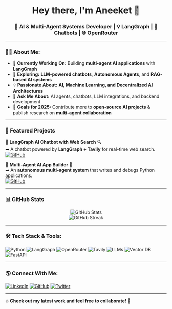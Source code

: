 <h1 align="center">Hey there, I'm Aneeket 👋</h1>
<h3 align="center">🚀 AI & Multi-Agent Systems Developer | 💡 LangGraph | 🤖 Chatbots | 🌐 OpenRouter</h3>

---

### 🧑‍💻 About Me:
- 🔭 **Currently Working On:** Building **multi-agent AI applications** with **LangGraph**  
- 🌱 **Exploring:** **LLM-powered chatbots**, **Autonomous Agents**, and **RAG-based AI systems**  
- 💡 **Passionate About:** **AI, Machine Learning, and Decentralized AI Architectures**  
- 💬 **Ask Me About:** AI agents, chatbots, LLM integrations, and backend development  
- 🎯 **Goals for 2025:** Contribute more to **open-source AI projects** & publish research on **multi-agent collaboration**  

---

### 🚀 Featured Projects
🔹 **LangGraph AI Chatbot with Web Search** 🔍  
➡ A chatbot powered by **LangGraph + Tavily** for real-time web search.  
[![GitHub](https://img.shields.io/badge/GitHub-Repo-blue?style=for-the-badge&logo=github)]([https://github.com/yourusername/langgraph-chatbot](https://github.com/AneeketDeo/Langraph-Projects))

🔹 **Multi-Agent AI App Builder** 🤖  
➡ An **autonomous multi-agent system** that writes and debugs Python applications.  
[![GitHub](https://img.shields.io/badge/GitHub-Repo-blue?style=for-the-badge&logo=github)]([https://github.com/yourusername/multi-agent-python-app](https://github.com/AneeketDeo/CrewAI-BuildApplicationsAgentCrew))

---

### 📊 GitHub Stats
<p align="center">
  <img src="https://github-readme-stats.vercel.app/api?username=yourusername&show_icons=true&theme=radical" alt="GitHub Stats" />
  <br/>
  <img src="https://github-readme-streak-stats.herokuapp.com/?user=yourusername&theme=radical" alt="GitHub Streak" />
</p>

---

### 🛠️ Tech Stack & Tools:
![Python](https://img.shields.io/badge/Python-3776AB?style=for-the-badge&logo=python&logoColor=white)
![LangGraph](https://img.shields.io/badge/LangGraph-FFB400?style=for-the-badge)
![OpenRouter](https://img.shields.io/badge/OpenRouter-0081CB?style=for-the-badge)
![Tavily](https://img.shields.io/badge/Tavily-Web%20Search-green?style=for-the-badge)
![LLMs](https://img.shields.io/badge/LLM%20API-OpenAI-blue?style=for-the-badge)
![Vector DB](https://img.shields.io/badge/VectorDB-ChromaDB-orange?style=for-the-badge)
![FastAPI](https://img.shields.io/badge/FastAPI-009688?style=for-the-badge)

---

### 🌎 Connect With Me:
[![LinkedIn](https://img.shields.io/badge/LinkedIn-0077B5?style=for-the-badge&logo=linkedin&logoColor=white)](www.linkedin.com/in/aneeketdeo)
[![GitHub](https://img.shields.io/badge/GitHub-181717?style=for-the-badge&logo=github&logoColor=white)](https://github.com/AneeketDeo)
[![Twitter](https://img.shields.io/badge/Twitter-1DA1F2?style=for-the-badge&logo=twitter&logoColor=white)](https://x.com/AneeketD)

---

🔥 **Check out my latest work and feel free to collaborate!** 🚀
